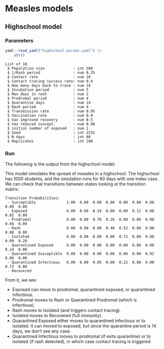 # Measles models


## Highschool model

### Parameters

``` r
yaml::read_yaml("highschool-params.yaml") |>
    str()
```

    List of 18
     $ Population size             : int 500
     $ 1/Rash period               : num 0.25
     $ Contact rate                : num 10
     $ Contact tracing success rate: num 0.9
     $ How many days back to trace : num 14
     $ Incubation period           : num 5
     $ Max days in rash            : num 2
     $ Prodromal period            : num 4
     $ Quarantine days             : num 14
     $ Rash period                 : num 4
     $ Transmission rate           : num 0.95
     $ Vaccination rate            : num 0.9
     $ Vax improved recovery       : num 0.5
     $ Vax reduced suscept.        : num 0.98
     $ initial number of exposed   : num 1
     $ Seed                        : int 2231
     $ N days                      : int 60
     $ Replicates                  : int 100

### Run

The following is the output from the highschool model:

This model simulates the spread of measles in a highschool. The
highschool has 1000 students, and the simulation runs for 60 days with
one index case. We can check that transitions between states looking at
the transition matrix:

    Transition Probabilities:
     - Susceptible              1.00  0.00  0.00  0.00  0.00  0.00  0.00  0.00  0.00
     - Exposed                  0.00  0.68  0.19  0.00  0.00  0.11  0.00  0.02  0.00
     - Prodromal                0.00  0.00  0.70  0.26  0.00  0.00  0.00  0.04  0.00
     - Rash                     0.00  0.00  0.00  0.48  0.52  0.00  0.00  0.00  0.00
     - Isolated                 0.00  0.00  0.00  0.00  0.72  0.00  0.00  0.00  0.28
     - Quarantined Exposed      0.00  0.00  0.00  0.00  0.00  0.86  0.00  0.14  0.00
     - Quarantined Susceptible  0.08  0.00  0.00  0.00  0.00  0.00  0.92  0.00  0.00
     - Quarantined Infectious   0.00  0.00  0.05  0.00  0.22  0.00  0.00  0.73  0.00
     - Recovered  

From it, we see:

- Exposed can move to prodromal, quarantined exposed, or quarantined
  infectious.
- Prodromal moves to Rash or Quarantined Prodromal (which is
  infectious).
- Rash moves to Isolated (and triggers contact tracing).
- Isolated moves to Recovered (full immunity).
- Quarantined Exposed either moves to quarantined infectious or to
  isolated. It can moved to exposed, but since the quarantine period is
  14 days, we don’t see any case.
- Quarantined Infectious moves to prodromal (if exits quarantine) or to
  isolated (if rash detected), in which case contact tracing is
  triggered.
